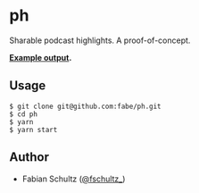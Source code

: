 # ph

Sharable podcast highlights. A proof-of-concept.

**[Example output](https://streamable.com/auo1v).**

## Usage

    $ git clone git@github.com:fabe/ph.git
    $ cd ph
    $ yarn
    $ yarn start

## Author
- Fabian Schultz ([@fschultz_](https://twitter.com/fschultz_))
